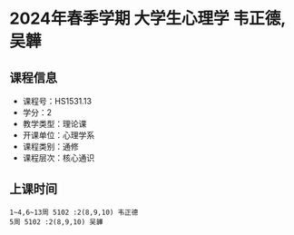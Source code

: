 # 2024年春季学期 大学生心理学 韦正德, 吴韡






## 课程信息

- 课程号：HS1531.13
- 学分：2
- 教学类型：理论课
- 开课单位：心理学系
- 课程类别：通修
- 课程层次：核心通识

## 上课时间

```
1~4,6~13周 5102 :2(8,9,10) 韦正德
5周 5102 :2(8,9,10) 吴韡
```

